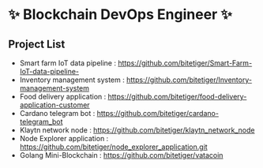 # :sparkles: Blockchain DevOps Engineer :sparkles:

Project List
-
- Smart farm IoT data pipeline : https://github.com/bitetiger/Smart-Farm-IoT-data-pipeline-
- Inventory management system : https://github.com/bitetiger/Inventory-management-system
- Food delivery application : https://github.com/bitetiger/food-delivery-application-customer
- Cardano telegram bot : https://github.com/bitetiger/cardano-telegram_bot
- Klaytn network node : https://github.com/bitetiger/klaytn_network_node
- Node Explorer application : https://github.com/bitetiger/node_explorer_application.git
- Golang Mini-Blockchain : https://github.com/bitetiger/vatacoin

